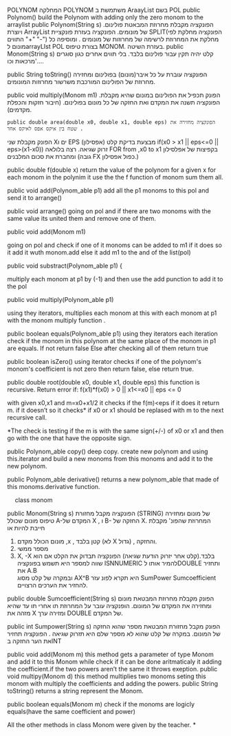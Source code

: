 
POLYNOM
המחלקה POLYNOM משתמשת ב AraayList<Monom> בשם POL
public Polynom()
build the Polynom with adding only the zero monom to the arraylist
public Polynom(String s)
הפונקציה מקבלת מחרוזת המבאטת פולינום. ויוצרת ArrayList   של מונומים.
הפונקציה בעזרת פונקציית SPLIT(הפונקציה מחלקת לפי התווים "+"  "-")  מחלקת את המחרוזת לרשימה  של מחרוזות של מונומים . ומוסיפה כל מונום לarrayLIst  POL בצורת 
טיפוס MONOM.
  בעזרת השיטה.
 public Monom(String s)
קלט יהיה תקין עבור פולינום בלבד. בלי תווים אחרים כגון סוגרים  מרכאות וכו'....


public String toString()
הפונקציה עוברת על כל איבר(מונום) בפולינום  ומחזירה  מחרוזת של הפולינום המורכבת משרשור מחרוזות המונומים.


public void multiply(Monom m1)
הפונק תכפיל את הפולינום במונום שהיא מקבלת. 
הפונקציה תשנה את המקדם  ואת החזקה של כל מונום בפולינום.  (חיבור חזקות והכפלת מקדמים).


	public double area(double x0, double x1, double eps) הפונקציה מחזירה את שטח בין איקס אפס לאיקס אחד .
הפונק מקבלת שני Xים  ו EPS (אפסילון) מבצעת בדיקת קלט 
if(x0 > x1 || eps<=0 || eps>(x1-x0))  זרוק שגיאה.
רצה בלולאה FOR  from ,x0 to x1  בקפיצות  של אפלסילון ומחברת את סכום המלבנים (גובה FX כפול אפסילון.)



public double f(double x) 
return the value of the polynom for a given x
for each monom in the polynim it use the the f function of monom sum them all.

public void add(Polynom_able p1) 
 add all the p1 monoms to this pol and send it to arrange()

public void arrange()
going on pol and if there are two monoms with the same value its united them and remove one of them.

public void add(Monom m1) 

going on pol and check if one of it monoms can be added to m1
if it does so it add it wuth monom.add 
else it add m1 to the and of the list(pol)

public void substract(Polynom_able p1) {

multiply each monom at p1 by (-1) and then use the add punction to add it to the pol 

public void multiply(Polynom_able p1) 

using they iterators, multiplies each monom at this with each monom at p1 with the monom multiply function .

public boolean equals(Polynom_able p1) 
using they iterators each iteration check if the monom in this polynom at the same place of the monom in p1 are equals.
If not return false
Else after checking all of them return true

public boolean isZero() 
using iterator checks if one of the polynom's monom's coefficient is not zero then return false, else return true.

public double root(double x0, double x1, double eps) 
this function is recursive.
Return error if:
f(x1)*f(x0) > 0 || x1<=x0 || eps <= 0

with given x0,x1 and m=x0+x1/2 it checks if the f(m)<eps
if it does it return m.
if it doesn’t so it checks* if x0 or x1 should be replased with m to the next recursive call.

*The check is testing if the m is with the same sign(+/-)
of x0 or x1 and then go with the one that have the opposite sign.


public Polynom_able copy() 
deep copy.
create new polynom and using this.iterator and build a new monoms from this monoms and add it to the new polynom.


public Polynom_able derivative() 
returns a new polynom_able that made of this monoms.derivative function.



 











 
class monom

public Monom(String s)
הפונקציה מקבל מחזורת (STRING) של מונום  ומחזירה  טיפוס מונום שכולל 
A-המקדם של X ,  ו B- החזקה של X.  המחרוזת שהפונ' מקבלת חייבת להיות או
1)	מונום הכולל מקדם ,x  , קטן בלבד (לא X גדול) , והחזקה.
2)	מספר ממשי 
3)	X,  -X
בלבד.(קלט אחר יזרוק הודעת שגיאה)
הפונקציה תבדוק את הקלט אם הוא שווה למספר היא תשמש בפונקציה ISNNUMERIC להמיר אותו לDOUBLE   ותחזיר את A.B  
ובמקרה  של קלט מסוג   AX^B היא  תקרא לפונ עזר  SumPower Sumcoefficient
 להחזיר את הערכים הרצויים.




public  double Sumcoefficient(String s)
הפונק מקבלת מחרוזת המבטאת מונום  ומחזירה את המקדם של המונום.
הופנקציה עובר על המחרוזת תו אחרי תו עד שהיא מזהה את X  ומזירה ערך DOUBLE  של המקדם.


public  int Sumpower(String s)
הפונק מקבל מחזורת המבטאת מספר שהוא החזקה של המונום. במקרה של קלט שהוא לא מספר שלם היא תזרוק שגיאה . הפונקציה תחזיר את הער החזקה בINT



 



public void add(Monom m)
this method gets a parameter of type Monom and add it to this Monom while check if it can be done aritmaticaly it adding the coefficient.if the two powers aren’t the same it throws exeption.
public void multipy(Monom d) 
this method multiplies two monoms seting this monom with
multiply the coefficients and adding the powers.
public String toString() 
returns a string represent the Monom.

public boolean equals(Monom m) 
check if the monoms are logicly equals(have the same coefficient and power)

All the other methods in class Monom were given by the teacher. *

